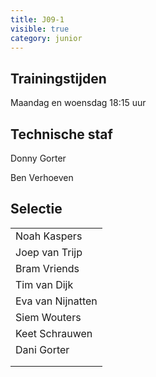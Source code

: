 ```yaml
---
title: J09-1
visible: true
category: junior
---
```

## Trainingstijden

Maandag en woensdag 18:15 uur

## Technische staf

Donny Gorter

Ben Verhoeven

## Selectie

<!--StartFragment-->

|                                  |
| -------------------------------- |
| <!--StartFragment-->Noah Kaspers |
| Joep van Trijp                   |
| Bram Vriends                     |
| Tim van Dijk                     |
| Eva van Nijnatten                |
| Siem Wouters                     |
| Keet Schrauwen                   |
| Dani Gorter                      |
|                                  |
| <!--EndFragment-->               |

<!--EndFragment-->